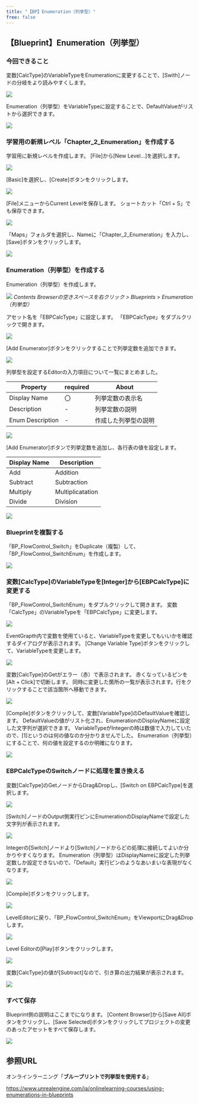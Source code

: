 ```yaml
---
title: "【BP】Enumeration（列挙型）"
free: false
---
```


## 【Blueprint】Enumeration（列挙型）

### 今回できること

変数[CalcType]のVariableTypeをEnumerationに変更することで、[Swith]ノードの分岐をより読みやすくします。

![](/images/books/ue5_starter_cpp_and_bp_001/chap_02_bp-enumeration/2022-01-24-10-35-50.png)

Enumeration（列挙型）をVariableTypeに設定することで、DefaultValueがリストから選択できます。

![](/images/books/ue5_starter_cpp_and_bp_001/chap_02_bp-enumeration/2022-01-24-10-37-33.png)

### 学習用の新規レベル「Chapter_2_Enumeration」を作成する

学習用に新規レベルを作成します。
[File]から[New Level…]を選択します。

![](/images/books/ue5_starter_cpp_and_bp_001/chap_02_bp-variable/2022-02-23-11-21-55.png)

[Basic]を選択し、[Create]ボタンをクリックします。

![](/images/books/ue5_starter_cpp_and_bp_001/chap_02_bp-variable/2022-02-23-11-23-32.png)

[File]メニューからCurrent Levelを保存します。
ショートカット「Ctrl + S」でも保存できます。

![](/images/books/ue5_starter_cpp_and_bp_001/chap_02_bp-variable/2022-02-23-11-24-39.png)

「Maps」フォルダを選択し、Nameに「Chapter_2_Enumeration」を入力し、[Save]ボタンをクリックします。

![](/images/books/ue5_starter_cpp_and_bp_001/chap_02_bp-enumeration/2022-03-05-16-14-45.png)

### Enumeration（列挙型）を作成する

Enumeration（列挙型）を作成します。

![](/images/books/ue5_starter_cpp_and_bp_001/chap_02_bp-enumeration/2022-03-05-16-16-04.png)
*Contents Browserの空きスペースを右クリック > Blueprints > Enumeration（列挙型）*

アセット名を「EBPCalcType」に設定します。
「EBPCalcType」をダブルクリックで開きます。

![](/images/books/ue5_starter_cpp_and_bp_001/chap_02_bp-enumeration/2022-03-05-16-16-45.png)

[Add Enumerator]ボタンをクリックすることで列挙定数を追加できます。

![](/images/books/ue5_starter_cpp_and_bp_001/chap_02_bp-enumeration/2022-03-05-16-18-05.png)

列挙型を設定するEditorの入力項目について一覧にまとめました。

| Property         | required | About                |
| ---------------- | -------- | -------------------- |
| Display Name     | 〇       | 列挙定数の表示名     |
| Description      | -        | 列挙定数の説明       |
| Enum Description | -        | 作成した列挙型の説明 |

![](/images/books/ue5_starter_cpp_and_bp_001/chap_02_bp-enumeration/2022-03-05-16-26-06.png)

[Add Enumerator]ボタンで列挙定数を追加し、各行表の値を設定します。

| Display Name | Description      |
| ------------ | ---------------- |
| Add          | Addition         |
| Subtract     | Subtraction      |
| Multiply     | Multiplicatation |
| Divide       | Division         |

![](/images/books/ue5_starter_cpp_and_bp_001/chap_02_bp-enumeration/2022-03-05-16-28-01.png)

### Blueprintを複製する

「BP_FlowControl_Switch」をDuplicate（複製）して、「BP_FlowControl_SwitchEnum」を作成します。

![](/images/books/ue5_starter_cpp_and_bp_001/chap_02_bp-enumeration/2022-03-05-16-30-10.png)


### 変数[CalcType]のVariableTypeを[Integer]から[EBPCalcType]に変更する

「BP_FlowControl_SwitchEnum」をダブルクリックして開きます。
変数「CalcType」のVariableTypeを「EBPCalcType」に変更します。

![](/images/books/ue5_starter_cpp_and_bp_001/chap_02_bp-enumeration/2022-02-13-15-56-47.png)

EventGrapth内で変数を使用ていると、VariableTypeを変更してもいいかを確認するダイアログが表示されます。
[Change Variable Type]ボタンをクリックして、VariableTypeを変更します。

![](/images/books/ue5_starter_cpp_and_bp_001/chap_02_bp-enumeration/2022-01-24-09-53-09.png)

変数[CalcType]のGetがエラー（赤）で表示されます。
赤くなっているピンを[Alt + Click]で切断します。
同時に変更した箇所の一覧が表示されます。行をクリックすることで該当箇所へ移動できます。

![](/images/books/ue5_starter_cpp_and_bp_001/chap_02_bp-enumeration/2022-02-13-16-01-05.png)

[Compile]ボタンをクリックして、変数[VariableType]のDefaultValueを確認します。
DefaultValueの値がリスト化され、EnumerationのDisplayNameに設定した文字列が選択できます。
VariableTypeがIntegerの時は数値で入力していたので、[1]というのは何の値なのか分かりませんでした。
Enumeration（列挙型）にすることで、何の値を設定するのか明確になります。

![](/images/books/ue5_starter_cpp_and_bp_001/chap_02_bp-enumeration/2022-02-13-16-03-16.png)

### EBPCalcTypeのSwitchノードに処理を置き換える

変数[CalcType]のGetノードからDrag&Dropし、[Switch on EBPCalcType]を選択します。

![](/images/books/ue5_starter_cpp_and_bp_001/chap_02_bp-enumeration/2022-02-13-16-04-50.png)

[Switch]ノードのOutput側実行ピンにEnumerationのDisplayNameで設定した文字列が表示されます。

![](/images/books/ue5_starter_cpp_and_bp_001/chap_02_bp-enumeration/2022-02-13-16-06-05.png)

Integerの[Switch]ノードより[Switch]ノードからどの処理に接続してよいか分かりやすくなります。
Enumeration（列挙型）はDisplayNameに設定した列挙定数しか設定できないので、「Default」実行ピンのようなあいまいな表現がなくなります。

![](/images/books/ue5_starter_cpp_and_bp_001/chap_02_bp-enumeration/2022-02-13-16-08-21.png)

[Compile]ボタンをクリックします。

![](/images/books/ue5_starter_cpp_and_bp_001/chap_02_bp-enumeration/2022-01-24-10-20-57.png)

LevelEditorに戻り、「BP_FlowControl_SwitchEnum」をViewportにDrag&Dropします。

![](/images/books/ue5_starter_cpp_and_bp_001/chap_02_bp-enumeration/2022-03-05-16-34-54.png)

Level Editorの[Play]ボタンをクリックします。

![](/images/books/ue5_starter_cpp_and_bp_001/chap_02_bp-print_string/2022-02-23-09-19-08.png)

変数[CalcType]の値が[Subtract]なので、引き算の出力結果が表示されます。

![](/images/books/ue5_starter_cpp_and_bp_001/chap_02_bp-enumeration/2022-03-05-16-35-28.png)

### すべて保存

Blueprint側の説明はここまでになります。
[Content Browser]から[Save All]ボタンをクリックし、[Save Selected]ボタンをクリックしてプロジェクトの変更のあったアセットをすべて保存します。

![](/images/books/ue5_starter_cpp_and_bp_001/chap_02_bp-enumeration/2022-03-05-16-36-27.png)

## 参照URL

オンラインラーニング「**ブループリントで列挙型を使用する**」

https://www.unrealengine.com/ja/onlinelearning-courses/using-enumerations-in-blueprints

